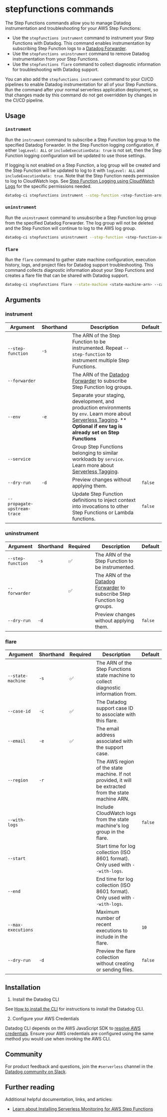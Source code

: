 # stepfunctions commands

The Step Functions commands allow you to manage Datadog instrumentation and troubleshooting for your AWS Step Functions:

- Use the `stepfunctions instrument` command to instrument your Step Functions with Datadog. This command enables instrumentation by subscribing Step Function logs to a [Datadog Forwarder](https://docs.datadoghq.com/logs/guide/forwarder/).
- Use the `stepfunctions uninstrument` command to remove Datadog instrumentation from your Step Functions.
- Use the `stepfunctions flare` command to collect diagnostic information for troubleshooting with Datadog support.

You can also add the `stepfunctions instrument` command to your CI/CD pipelines to enable Datadog instrumentation for all of your Step Functions. Run the command after your normal serverless application deployment, so that changes made by this command do not get overridden by changes in the CI/CD pipeline.

## Usage

### `instrument`

Run the `instrument` command to subscribe a Step Function log group to the specified Datadog Forwarder. In the Step Function logging configuration, if either `logLevel: ALL` or `includeExecutionData: true` is not set, then the Step Function logging configuration will be updated to use those settings.

If logging is not enabled on a Step Function, a log group will be created and the Step Function will be updated to log to it with `logLevel: ALL` and `includeExecutionData: true`. Note that the Step Function needs permission to log to CloudWatch logs. See [Step Function Logging using CloudWatch Logs](https://docs.aws.amazon.com/step-functions/latest/dg/cw-logs.html) for the specific permissions needed.

```bash
datadog-ci stepfunctions instrument --step-function <step-function-arn> --forwarder <forwarder-arn> [--service] [--env] [--dry-run]
```

### `uninstrument`
Run the `uninstrument` command to unsubscribe a Step Function log group from the specified Datadog Forwarder. The log group will not be deleted and the Step Function will continue to log to the AWS log group.

```bash
datadog-ci stepfunctions uninstrument --step-function <step-function-arn> --forwarder <forwarder-arn> [--dry-run]
```

### `flare`
Run the `flare` command to gather state machine configuration, execution history, logs, and project files for Datadog support troubleshooting. This command collects diagnostic information about your Step Functions and creates a flare file that can be shared with Datadog support.

```bash
datadog-ci stepfunctions flare --state-machine <state-machine-arn> --case-id <case-id> --email <email> [--region] [--with-logs] [--start] [--end] [--max-executions] [--dry-run]
```

## Arguments

### instrument

| Argument          | Shorthand | Description                                                                                                                                                                                                                                               | Default |
| ----------------- | --------- | --------------------------------------------------------------------------------------------------------------------------------------------------------------------------------------------------------------------------------------------------------- | ------- |
| `--step-function` | `-s`           | The ARN of the Step Function to be instrumented. Repeat `--step-function` to instrument multiple Step Functions.                                                                                                                                          |         |
| `--forwarder`     |                | The ARN of the [Datadog Forwarder](https://docs.datadoghq.com/logs/guide/forwarder/) to subscribe Step Function log groups.                                                                                                                               |         |
| `--env`           | `-e`           | Separate your staging, development, and production environments by `env`. Learn more about [Serverless Tagging](https://docs.datadoghq.com/serverless/guide/serverless_tagging/#the-env-tag). ** **Optional if env tag is already set on Step Functions** |         |
| `--service`       |                | Group Step Functions belonging to similar workloads by `service`. Learn more about [Serverless Tagging](https://docs.datadoghq.com/serverless/guide/serverless_tagging/#the-service-tag).                                                                 |         |
| `--dry-run`       | `-d`           | Preview changes without applying them.                                                                                                                                                                                                                    | `false` |
| `--propagate-upstream-trace`       |             | Update Step Function definitions to inject context into invocations to other Step Functions or Lambda functions.                                                                                                                            | `false` |

### uninstrument

| Argument          | Shorthand | Required           | Description                                                                                                                 | Default |
| ----------------- | --------- | ------------------ | --------------------------------------------------------------------------------------------------------------------------- | ------- |
| `--step-function` | `-s`      | :white_check_mark: | The ARN of the Step Function to be instrumented.                                                                            |         |
| `--forwarder`     |           | :white_check_mark: | The ARN of the [Datadog Forwarder](https://docs.datadoghq.com/logs/guide/forwarder/) to subscribe Step Function log groups. |         |
| `--dry-run`       | `-d`      |                    | Preview changes without applying them.                                                                                      | `false` |

### flare

| Argument          | Shorthand | Required           | Description                                                                                                                                                                                     | Default |
| ----------------- | --------- | ------------------ | ----------------------------------------------------------------------------------------------------------------------------------------------------------------------------------------------- | ------- |
| `--state-machine` | `-s`      | :white_check_mark: | The ARN of the Step Functions state machine to collect diagnostic information from.                                                                                                             |         |
| `--case-id`       | `-c`      | :white_check_mark: | The Datadog support case ID to associate with this flare.                                                                                                                                      |         |
| `--email`         | `-e`      | :white_check_mark: | The email address associated with the support case.                                                                                                                                             |         |
| `--region`        | `-r`      |                    | The AWS region of the state machine. If not provided, it will be extracted from the state machine ARN.                                                                                         |         |
| `--with-logs`     |           |                    | Include CloudWatch logs from the state machine's log group in the flare.                                                                                                                       | `false` |
| `--start`         |           |                    | Start time for log collection (ISO 8601 format). Only used with `--with-logs`.                                                                                                                 |         |
| `--end`           |           |                    | End time for log collection (ISO 8601 format). Only used with `--with-logs`.                                                                                                                   |         |
| `--max-executions`|           |                    | Maximum number of recent executions to include in the flare.                                                                                                                                   | `10`    |
| `--dry-run`       | `-d`      |                    | Preview the flare collection without creating or sending files.                                                                                                                                 | `false` |

## Installation

1. Install the Datadog CLI

See [How to install the CLI](https://github.com/DataDog/datadog-ci/tree/duncan-harvey/add-step-function-command#how-to-install-the-cli) for instructions to install the Datadog CLI.

2. Configure your AWS Credentials

Datadog CLI depends on the AWS JavaScript SDK to [resolve AWS credentials](https://docs.aws.amazon.com/sdk-for-javascript/v2/developer-guide/setting-credentials-node.html). Ensure your AWS credentials are configured using the same method you would use when invoking the AWS CLI.

## Community

For product feedback and questions, join the `#serverless` channel in the [Datadog community on Slack](https://chat.datadoghq.com/).

[1]: https://docs.aws.amazon.com/sdk-for-javascript/v2/developer-guide/setting-credentials-node.html
[2]: https://github.com/DataDog/datadog-ci
[3]: https://docs.datadoghq.com/serverless/troubleshooting/serverless_tagging/#the-env-tag
[4]: https://docs.datadoghq.com/serverless/troubleshooting/serverless_tagging/#the-service-tag
[5]: https://docs.datadoghq.com/serverless/forwarder/
[6]: https://docs.aws.amazon.com/cli/latest/userguide/cli-configure-profiles.html#using-profiles
[7]: https://docs.datadoghq.com/serverless/libraries_integrations/cli/

## Further reading

Additional helpful documentation, links, and articles:

- [Learn about Installing Serverless Monitoring for AWS Step Functions][8]

[8]: https://docs.datadoghq.com/serverless/step_functions/installation/?tab=datadogcli

